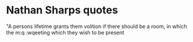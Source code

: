 # Nathan Sharps quotes

"A persons lifetime grants them volition if there should be a room, in which the m:q        :wqeeting which they wish to be present
